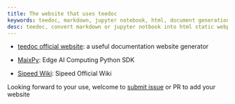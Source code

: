 ```yaml
---
title: The website that uses teedoc
keywords: teedoc, markdown, jupyter notebook, html, document generation, alternative gitbook, website generation, static website, document writing
desc: teedoc, convert markdown or jupyter notbook into html static webpage, use teedoc website
---
```


* [teedoc official website](https://teedoc.github.io): a useful documentation website generator

* [MaixPy](https://maixpy.sipeed.com): Edge AI Computing Python SDK

* [Sipeed Wiki](https://wiki.sipeed.com): Sipeed Official Wiki


Looking forward to your use, welcome to [submit issue](https://github.com/teedoc/teedoc.github.io/issues) or PR to add your website
